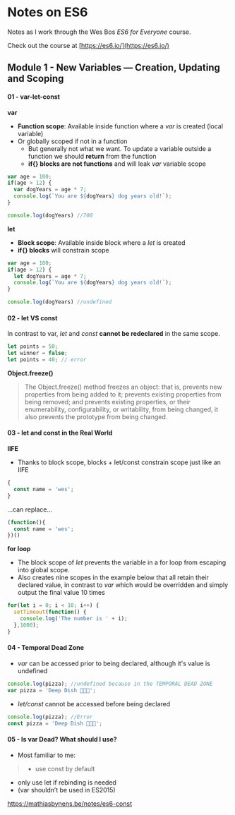 # Notes on ES6

Notes as I work through the Wes Bos _ES6 for Everyone_ course.

Check out the course at [https://es6.io/](https://es6.io/)

## Module 1 - New Variables — Creation, Updating and Scoping

#### 01 - var-let-const

__var__
+ __Function scope__: Available inside function where a _var_ is created (local variable)
+ Or globally scoped if not in a function
  + But generally not what we want. To update a variable outside a function we should __return__ from the function
  + __if{} blocks are not functions__ and will leak _var_ variable scope

```js
var age = 100;
if(age > 12) {
  var dogYears = age * 7;
  console.log(`You are ${dogYears} dog years old!`);
}

console.log(dogYears) //700
```

__let__
+ __Block scope__: Available inside block where a _let_ is created
+ __if{} blocks__ will constrain scope

```js
var age = 100;
if(age > 12) {
  let dogYears = age * 7;
  console.log(`You are ${dogYears} dog years old!`);
}

console.log(dogYears) //undefined
```

#### 02 - let VS const

In contrast to var, _let_ and _const_ __cannot be redeclared__ in the same scope.

```js
let points = 50;
let winner = false;
let points = 40; // error
```

__Object.freeze()__
>The Object.freeze() method freezes an object: that is, prevents new properties from being added to it; prevents existing properties from being removed; and prevents existing properties, or their enumerability, configurability, or writability, from being changed, it also prevents the prototype from being changed.

#### 03 - let and const in the Real World

__IIFE__
+ Thanks to block scope, blocks + let/const constrain scope just like an IIFE

```js
{
  const name = 'wes';
}
```
...can replace...
```js
(function(){
  const name = 'wes';
})()
```

__for loop__
+ The block scope of _let_ prevents the variable in a for loop from escaping into global scope.
+ Also creates nine scopes in the example below that all retain their declared value, in contrast to _var_ which would be overridden and simply output the final value 10 times
```js
for(let i = 0; i < 10; i++) {
  setTimeout(function() {
    console.log('The number is ' + i);
  },1000);
}
```

#### 04 - Temporal Dead Zone
+ _var_ can be accessed prior to being declared, although it's value is undefined
```js
console.log(pizza); //undefined because in the TEMPORAL DEAD ZONE
var pizza = 'Deep Dish 🍕🍕🍕';
```

+ _let/const_ cannot be accessed before being declared
```js
console.log(pizza); //Error
const pizza = 'Deep Dish 🍕🍕🍕';
```

#### 05 - Is var Dead? What should I use?
+ Most familiar to me:

>+ use const by default
+ only use let if rebinding is needed
+ (var shouldn’t be used in ES2015)

https://mathiasbynens.be/notes/es6-const
